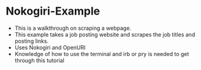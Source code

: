 # Nokogiri-Example

- This is a walkthrough on scraping a webpage.
- This example takes a job posting website and scrapes the job titles and posting links.
- Uses Nokogiri and OpenURI
- Knowledge of how to use the terminal and irb or pry is needed to get through this tutorial
